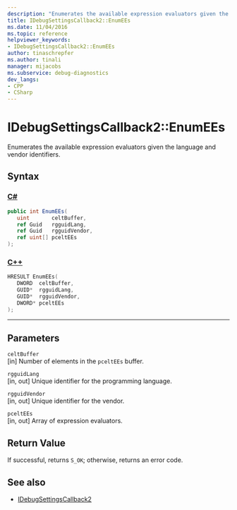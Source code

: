 ```yaml
---
description: "Enumerates the available expression evaluators given the language and vendor identifiers."
title: IDebugSettingsCallback2::EnumEEs
ms.date: 11/04/2016
ms.topic: reference
helpviewer_keywords:
- IDebugSettingsCallback2::EnumEEs
author: tinaschrepfer
ms.author: tinali
manager: mijacobs
ms.subservice: debug-diagnostics
dev_langs:
- CPP
- CSharp
---
```

# IDebugSettingsCallback2::EnumEEs

Enumerates the available expression evaluators given the language and vendor identifiers.

## Syntax

### [C#](#tab/csharp)
```csharp
public int EnumEEs(
   uint       celtBuffer,
   ref Guid   rgguidLang,
   ref Guid   rgguidVendor,
   ref uint[] pceltEEs
);
```
### [C++](#tab/cpp)
```cpp
HRESULT EnumEEs(
   DWORD  celtBuffer,
   GUID*  rgguidLang,
   GUID*  rgguidVendor,
   DWORD* pceltEEs
);
```
---

## Parameters
`celtBuffer`\
[in] Number of elements in the `pceltEEs` buffer.

`rgguidLang`\
[in, out] Unique identifier for the programming language.

`rgguidVendor`\
[in, out] Unique identifier for the vendor.

`pceltEEs`\
[in, out] Array of expression evaluators.

## Return Value
 If successful, returns `S_OK`; otherwise, returns an error code.

## See also
- [IDebugSettingsCallback2](../../../extensibility/debugger/reference/idebugsettingscallback2.md)
